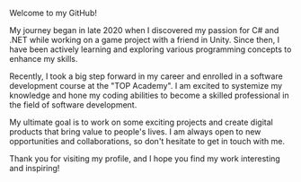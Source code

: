 Welcome to my GitHub!

My journey began in late 2020 when I discovered my passion for C# and .NET while working on a game project with a friend in Unity. Since then, I have been actively learning and exploring various programming concepts to enhance my skills.

Recently, I took a big step forward in my career and enrolled in a software development course at the "TOP Academy". I am excited to systemize my knowledge and hone my coding abilities to become a skilled professional in the field of software development.

My ultimate goal is to work on some exciting projects and create digital products that bring value to people's lives. I am always open to new opportunities and collaborations, so don't hesitate to get in touch with me.

Thank you for visiting my profile, and I hope you find my work interesting and inspiring!
